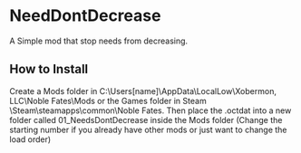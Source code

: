 # NeedDontDecrease
A Simple mod that stop needs from decreasing.

## How to Install
Create a Mods folder in C:\Users\[name]\AppData\LocalLow\Xobermon, LLC\Noble Fates\Mods or the Games folder in Steam \Steam\steamapps\common\Noble Fates.
Then place the .octdat into a new folder called 01_NeedsDontDecrease inside the Mods folder (Change the starting number if you already have other mods or just want to change the load order)

